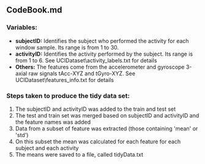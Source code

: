 ## CodeBook.md

### Variables:
- **subjectID:** Identifies the subject who performed the activity for each window sample. Its range is from 1 to 30.
- **activityID:** Identifies the activity performed by the subject. Its range is from 1 to 6. See UCIDataset\activity_labels.txt for details
- **Others:** The features come from the accelerometer and gyroscope 3-axial raw signals tAcc-XYZ and tGyro-XYZ. See UCIDataset\features_info.txt for details

### Steps taken to produce the tidy data set:
1) The subjectID and activityID was added to the train and test set
2) The test and train set was merged based on subjectID and activityID and the feature names was added
3) Data from a subset of feature was extracted (those containing 'mean' or 'std')
4) On this subset the mean was calculated for each feature for each subject and each activity
5) The means were saved to a file, called tidyData.txt

